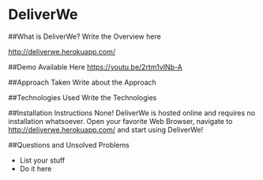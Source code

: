 # DeliverWe


##What is DeliverWe?
Write the Overview here

http://deliverwe.herokuapp.com/

##Demo Available Here
https://youtu.be/2rtm1vINb-A

##Approach Taken
Write about the Approach

##Technologies Used
Write the Technologies

##Installation Instructions
None! DeliverWe is hosted online and requires no installation whatsoever. Open your favorite Web Browser, navigate to  http://deliverwe.herokuapp.com/  and start using DeliverWe!

##Questions and Unsolved Problems
- List your stuff
- Do it here

